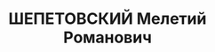 ---
title: ШЕПЕТОВСКИЙ Мелетий Романович
description: 'Род. в 1901, с. Комсомольское, Подольская губ.

  Приговор: 23.11.1937 – ВМН'
---